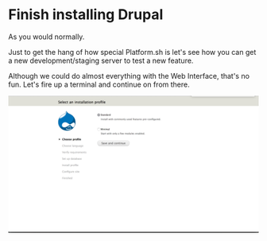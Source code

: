 # Finish installing Drupal

As you would normally. 

Just to get the hang of how special Platform.sh is let's see how you can get a 
new development/staging server to test a new feature. 

Although we could do almost everything with the Web Interface, that's no fun.
Let's fire up a terminal and continue on from there.

![Setting Up Your Project A Drupal 7 Install Screen](/images/12-setting-up-your-project-a-drupal-7-install-screen.png)
